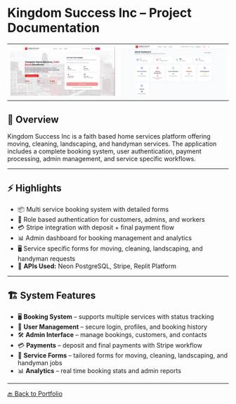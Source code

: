 # Kingdom Success Inc – Project Documentation

<p align="center">
  <!-- Two images side by side -->
  <table>
    <tr>
      <td><img src="../images/kingdom1.png" alt="Kingdom Success Screenshot 1" width="100%"></td>
      <td><img src="../images/kigdom2.png" alt="Kingdom Success Screenshot 2" width="100%"></td>
    </tr>
  </table>
</p>


## 📖 Overview
Kingdom Success Inc is a faith based home services platform offering moving, cleaning, landscaping, and handyman services. The application includes a complete booking system, user authentication, payment processing, admin management, and service specific workflows.

---

## ⚡ Highlights
- 📦 Multi service booking system with detailed forms  
- 👥 Role based authentication for customers, admins, and workers  
- 💳 Stripe integration with deposit + final payment flow  
- 📊 Admin dashboard for booking management and analytics  
- 🖥️ Service specific forms for moving, cleaning, landscaping, and handyman requests  
- 🔑 **APIs Used:** Neon PostgreSQL, Stripe, Replit Platform  

---

## 🏗 System Features
- 🖥️ **Booking System** – supports multiple services with status tracking  
- 👤 **User Management** – secure login, profiles, and booking history  
- 🛠️ **Admin Interface** – manage bookings, customers, and contacts  
- 💳 **Payments** – deposit and final payments with Stripe workflow  
- 📄 **Service Forms** – tailored forms for moving, cleaning, landscaping, and handyman jobs  
- 📊 **Analytics** – real time booking stats and admin reports  

---

[🔙 Back to Portfolio](../README.md)
